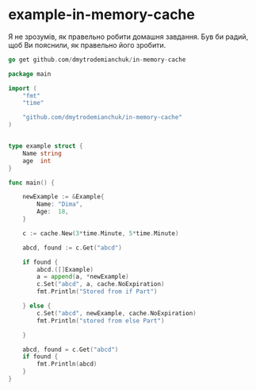 # example-in-memory-cache
Я не зрозумів, як правельно робити домашня завдання. Був би радий, щоб Ви пояснили, як правельно його зробити.

```go
go get github.com/dmytrodemianchuk/in-memory-cache
```

```go
package main

import (
	"fmt"
	"time"

	"github.com/dmytrodemianchuk/in-memory-cache"
)


type example struct {
	Name string
	age  int
}

func main() {

	newExample := &Example{
		Name: "Dima",
		Age:  18,
	}

	c := cache.New(3*time.Minute, 5*time.Minute)

	abcd, found := c.Get("abcd")

	if found {
		abcd.([]Example)
		a = append(a, *newExample)
		c.Set("abcd", a, cache.NoExpiration)
		fmt.Println("Stored from if Part")

	} else {
		c.Set("abcd", newExample, cache.NoExpiration)
		fmt.Println("stored from else Part")

	}

	abcd, found = c.Get("abcd")
	if found {
		fmt.Println(abcd)
	}
}